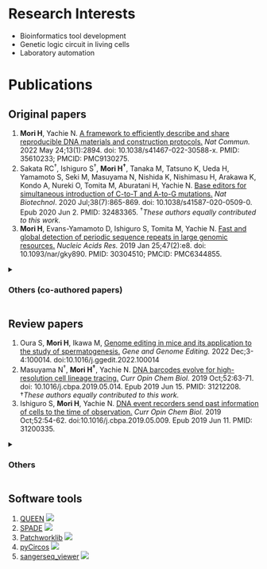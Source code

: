# Research Interests
- Bioinformatics tool development
- Genetic logic circuit in living cells
- Laboratory automation

# Publications
## Original papers
1. **Mori H**, Yachie N. <u>[A framework to efficiently describe and share reproducible DNA materials and construction protocols.](https://www.nature.com/articles/s41467-022-30588-x)</u> *Nat Commun.* 2022 May 24;13(1):2894. doi: 10.1038/s41467-022-30588-x. PMID: 35610233; PMCID: PMC9130275.
2. Sakata RC<sup>†</sup>, Ishiguro S<sup>†</sup>, **Mori H<sup>†</sup>**, Tanaka M, Tatsuno K, Ueda H, Yamamoto S, Seki M, Masuyama N, Nishida K, Nishimasu H, Arakawa K, Kondo A, Nureki O, Tomita M, Aburatani H, Yachie N. <u>[Base editors for simultaneous introduction of C-to-T and A-to-G mutations.](https://www.nature.com/articles/s41587-020-0509-0)</u> *Nat Biotechnol*. 2020 Jul;38(7):865-869. doi: 10.1038/s41587-020-0509-0. Epub 2020 Jun 2. PMID: 32483365. <sup>†</sup>*These authors equally contributed to this work.*
3. **Mori H**, Evans-Yamamoto D, Ishiguro S, Tomita M, Yachie N. <u>[Fast and global detection of periodic sequence repeats in large genomic resources.](https://academic.oup.com/nar/article/47/2/e8/5124599)</u> *Nucleic Acids Res.* 2019 Jan 25;47(2):e8. doi: 10.1093/nar/gky890. PMID: 30304510; PMCID: PMC6344855.

<details>
<summary> <h3> Others (co-authored papers) </h3> </summary>

4. Nakagawa R, Ishiguro S, Okazaki S, **Mori H**, Tanaka M, Aburatani H, Yachie N, Nishimasu H, Nureki O. <u>[Engineered Campylobacter jejuni Cas9 variant with enhanced activity and broader targeting range.](https://www.nature.com/articles/s42003-022-03149-7)</u> *Commun Biol*. 2022 Mar 8;5(1):211. doi: 10.1038/s42003-022-03149-7. PMID: 35260779; PMCID:PMC8904486.
5. Konno N, Kijima Y, Watano K, Ishiguro S, Ono K, Tanaka M, **Mori H**, Masuyama N, Pratt D, Ideker T, Iwasaki W, Yachie N. <u>[Deep distributed computing to reconstruct extremely large lineage trees.](https://www.nature.com/articles/s41587-021-01111-2)</u> *Nat Biotechnol*. 2022 Apr;40(4):566-575. doi: 10.1038/s41587-021-01111-2. Epub 2022 Jan 6. PMID:34992246.
6. Fukushima T, Tanaka Y, Adachi K, Masuyama N, Tsuchiya A, Asada S, Ishiguro S, **Mori H**, Seki M, Yachie N, Goyama S, Kitamura T. <u>[CRISPR/Cas9-mediated base-editing enables a chain reaction through sequential repair of sgRNA scaffold mutations.](https://www.nature.com/articles/s41598-021-02986-6)</u> *Sci Rep*. 2021 Dec 13;11(1):23889. doi: 10.1038/s41598-021-02986-6. PMID: 34903756; PMCID: PMC8668876.
7. Yamamuro T, Nakamura S, Yamano Y, Endo T, Yanagawa K, Tokumura A, Matsumura T, Kobayashi K, **Mori H**, Enokidani Y, Yoshida G, Imoto H, Kawabata T, Hamasaki M, Kuma A, Kuribayashi S, Takezawa K, Okada Y, Ozawa M, Fukuhara S, Shinohara T, Ikawa M, Yoshimori T. <u>[Rubicon prevents autophagic degradation of GATA4 to promote Sertoli cell function.](https://journals.plos.org/plosgenetics/article?id=10.1371/journal.pgen.1009688)</u> *PLoS Genet*. 2021 Aug 5;17(8):e1009688. doi: 10.1371/journal.pgen.1009688. PMID: 34351902; PMCID: PMC8341604.
8. Murai Y, Masuda T, Onuma Y, Evans-Yamamoto D, Takeuchi N, **Mori H,** Masuyama N, Ishiguro S, Yachie N, Arakawa K. <u>[Complete Genome Sequence of <i>Bacillus</i> sp. Strain KH172YL63, Isolated from Deep-Sea Sediment.](https://journals.asm.org/doi/10.1128/MRA.00291-20)</u> *Microbiol Resour Announc*. 2020 Apr 16;9(16):e00291-20. doi: 10.1128/MRA.00291-20. PMID: 32299884; PMCID: PMC7163022.
9. Evans-Yamamoto D, Takeuchi N, Masuda T, Murai Y, Onuma Y, **Mori H,** Masuyama N, Ishiguro S, Yachie N, Arakawa K. <u>[Complete Genome Sequence of *Psychrobacter* sp. Strain KH172YL61, Isolated from Deep-Sea Sediments in the Nankai Trough, Japan.](https://journals.asm.org/doi/10.1128/MRA.00326-19)</u> *Microbiol Resour Announc.* 2019 Apr 18;8(16):e00326-19. doi: 10.1128/MRA.00326-19. PMID: 31000557; PMCID: PMC6473151.
10. Nishimasu H, Shi X, Ishiguro S, Gao L, Hirano S, Okazaki S, Noda T, Abudayyeh OO, Gootenberg JS, **Mori H**, Oura S, Holmes B, Tanaka M, Seki M, Hirano H, Aburatani H, Ishitani R, Ikawa M, Yachie N, Zhang F, Nureki O. <u>[Engineered CRISPR-Cas9 nuclease with expanded targeting space.](https://www.science.org/doi/10.1126/science.aas9129)</u> *Science*. 2018 Sep 21;361(6408):1259-1262. doi: 10.1126/science.aas9129. Epub 2018 Aug 30. PMID: 30166441; PMCID: PMC6368452.
11. Yachie, N., Robotic Biology Consortium (**Mori H** was involved in the IT group), & Natsume, T. Robotic Biology Consortium, Natsume T. <u>[Robotic crowd biology with Maholo LabDroids.](https://www.nature.com/articles/nbt.3758)</u> *Nat Biotechnol*. 2017 Apr 11;35(4):310-312. doi: 10.1038/nbt.3758. PMID: 28398329.

</details>

## Review papers 
1. Oura S, **Mori H**, Ikawa M, <u>[Genome editing in mice and its application to the study of spermatogenesis.](https://www.sciencedirect.com/science/article/pii/S2666388022000041?via%3Dihub)</u> *Gene and Genome Editing.* 2022 Dec;3-4:100014. doi:10.1016/j.ggedit.2022.100014
2. Masuyama N<sup>†</sup>, **Mori H<sup>†</sup>**, Yachie N. <u>[DNA barcodes evolve for high-resolution cell lineage tracing.](https://www.sciencedirect.com/science/article/pii/S1367593119300274?via%3Dihub)</u> *Curr Opin Chem Biol.* 2019 Oct;52:63-71. doi: 10.1016/j.cbpa.2019.05.014. Epub 2019 Jun 15. PMID: 31212208. †*These authors equally contributed to this work.*
3. Ishiguro S, **Mori H**, Yachie N. <u>[DNA event recorders send past information of cells to the time of observation.](https://www.sciencedirect.com/science/article/pii/S1367593119300390)</u> *Curr Opin Chem Biol.* 2019 Oct;52:54-62. doi:10.1016/j.cbpa.2019.05.009. Epub 2019 Jun 11. PMID: 31200335.

<details> 
<summary> <h3> Others </h3> </summary>

3.	坂田 莉奈 & **森 秀人** 細胞プログラミング技法と治療応用③. *実験医学* 37, 13, 2197-2202 (2019)
4.	坂田 莉奈 & **森 秀人** 細胞プログラミング技法と治療応用②. *実験医学* 37, 10, 1838-1846 (2019)
5.	坂田 莉奈 & **森 秀人** 細胞プログラミング技法と治療応用①. *実験医学* 37, 8, 1324-1333 (2019)
6. **森** **秀人** & 谷内江 望 新規ゲノム編集ツールを探索する. *月刊細胞* 51, 3, 114-118 (2019)
7. **森** **秀人** [DNAイベントレコーダーによって細胞の過去の状態を知る.](http://yachie-lab.org/data/breakthrough_pdf/breakthrough04.pdf) *実験医学* 37, 3 , 440-448 (2019)
8. **森** **秀人** & 石黒 宗 ウェットなデータストレージメディアとしてのDNA. *実験医学* 37, 1, 106-112 (2019)
9. **森** **秀人**. 谷内江 望（翻訳）Carvunis A-R & Ideker T. Siri of the cell. 〜生物学はiPhoneから何を学べるだろうか〜. *実験医学別冊* (2017)   

</details>

## Software tools
1. [QUEEN](https://github.com/yachielab/QUEEN) <img src="https://img.shields.io/github/stars/yachielab/QUEEN.svg?style=social">
2. [SPADE](https://github.com/yachielab/SPADE) <img src="https://img.shields.io/github/stars/yachielab/SPADE.svg?style=social">
3. [Patchworklib](https://github.com/ponnhide/patchworklib) <img src="https://img.shields.io/github/stars/ponnhide/patchworklib.svg?style=social">
4. [pyCircos](https://github.com/ponnhide/pyCircos) <img src="https://img.shields.io/github/stars/ponnhide/pyCircos.svg?style=social">
5. [sangerseq_viewer](https://github.com/ponnhide/sangerseq_viewer) <img src="https://img.shields.io/github/stars/ponnhide/sangerseq_viewer.svg?style=social">
